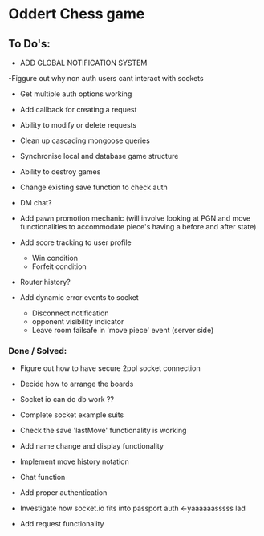 # Oddert Chess game

## To Do's:
- ADD GLOBAL NOTIFICATION SYSTEM

-Figgure out why non auth users cant interact with sockets
- Get multiple auth options working

- Add callback for creating a request
- Ability to modify or delete requests
- Clean up cascading mongoose queries

- Synchronise local and database game structure

- Ability to destroy games
- Change existing save function to check auth

- DM chat?

- Add pawn promotion mechanic (will involve looking at PGN and move functionalities to accommodate piece's having a before and after state)

- Add score tracking to user profile
  * Win condition
  * Forfeit condition

- Router history?

- Add dynamic error events to socket
  * Disconnect notification
  * opponent visibility indicator
  * Leave room failsafe in 'move piece' event (server side)

### Done / Solved:
- Figure out how to have secure 2ppl socket connection
- Decide how to arrange the boards
- Socket io can do db work ??
- Complete socket example suits
- Check the save 'lastMove' functionality is working
- Add name change and display functionality
- Implement move history notation
- Chat function

- Add ~~proper~~ authentication
- Investigate how socket.io fits into passport auth <-yaaaaaasssss lad
- Add request functionality
